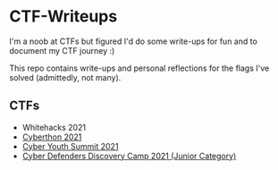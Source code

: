 # CTF-Writeups

I'm a noob at CTFs but figured I'd do some write-ups for fun and to document my CTF journey :)

This repo contains write-ups and personal reflections for the flags I've solved (admittedly, not many).

## CTFs
* Whitehacks 2021
* [Cyberthon 2021](https://github.com/xeniafiorenza/CTF-Writeups/tree/main/Cyberthon%202021)
* [Cyber Youth Summit 2021](https://github.com/xeniafiorenza/CTF-Writeups/tree/main/CYS%202021)
* [Cyber Defenders Discovery Camp 2021 (Junior Category)](https://github.com/xeniafiorenza/CTF-Writeups/tree/main/CDDC%202021)